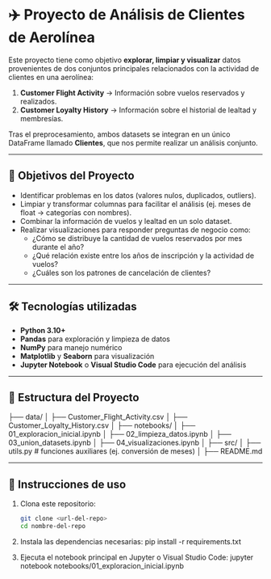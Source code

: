 # ✈️ Proyecto de Análisis de Clientes de Aerolínea  

Este proyecto tiene como objetivo **explorar, limpiar y visualizar** datos provenientes de dos conjuntos principales relacionados con la actividad de clientes en una aerolínea:  

1. **Customer Flight Activity** → Información sobre vuelos reservados y realizados.  
2. **Customer Loyalty History** → Información sobre el historial de lealtad y membresías.  

Tras el preprocesamiento, ambos datasets se integran en un único DataFrame llamado **Clientes**, que nos permite realizar un análisis conjunto.  

---

## 📌 Objetivos del Proyecto  

- Identificar problemas en los datos (valores nulos, duplicados, outliers).  
- Limpiar y transformar columnas para facilitar el análisis (ej. meses de float → categorías con nombres).  
- Combinar la información de vuelos y lealtad en un solo dataset.  
- Realizar visualizaciones para responder preguntas de negocio como:  
  - ¿Cómo se distribuye la cantidad de vuelos reservados por mes durante el año?  
  - ¿Qué relación existe entre los años de inscripción y la actividad de vuelos?  
  - ¿Cuáles son los patrones de cancelación de clientes?  

---

## 🛠️ Tecnologías utilizadas  

- **Python 3.10+**  
- **Pandas** para exploración y limpieza de datos  
- **NumPy** para manejo numérico  
- **Matplotlib** y **Seaborn** para visualización  
- **Jupyter Notebook** o **Visual Studio Code** para ejecución del análisis  

---

## 📂 Estructura del Proyecto  

├── data/
│ ├── Customer_Flight_Activity.csv
│ ├── Customer_Loyalty_History.csv
│
├── notebooks/
│ ├── 01_exploracion_inicial.ipynb
│ ├── 02_limpieza_datos.ipynb
│ ├── 03_union_datasets.ipynb
│ ├── 04_visualizaciones.ipynb
│
├── src/
│ ├── utils.py # funciones auxiliares (ej. conversión de meses)
│
├── README.md


---

## 🚀 Instrucciones de uso  

1. Clona este repositorio:  
   ```bash
   git clone <url-del-repo>
   cd nombre-del-repo

2. Instala las dependencias necesarias: 
pip install -r requirements.txt

3. Ejecuta el notebook principal en Jupyter o Visual Studio Code:
jupyter notebook notebooks/01_exploracion_inicial.ipynb

